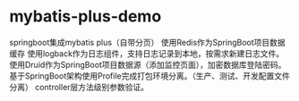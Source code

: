 # mybatis-plus-demo
springboot集成mybatis plus（自带分页）
使用Redis作为SpringBoot项目数据缓存
使用logback作为日志组件，支持日志记录到本地，按需求新建日志文件。
使用Druid作为SpringBoot项目数据源（添加监控页面），加密数据库登陆密码。
基于SpringBoot架构使用Profile完成打包环境分离。（生产、测试、开发配置文件分离）
controller层方法级别参数验证。

